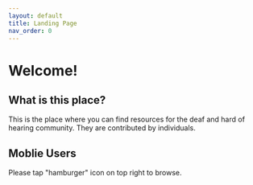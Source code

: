 ```yaml
---
layout: default
title: Landing Page
nav_order: 0
---
```

# Welcome!
## What is this place?
This is the place where you can find resources for the deaf and hard of hearing community. They are contributed by individuals.

## Moblie Users
Please tap "hamburger" icon on top right to browse.